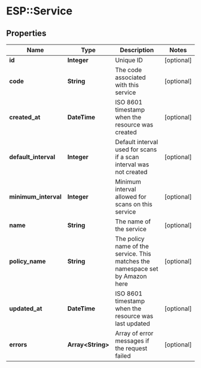 # ESP::Service

## Properties
Name | Type | Description | Notes
------------ | ------------- | ------------- | -------------
**id** | **Integer** | Unique ID | [optional] 
**code** | **String** | The code associated with this service | [optional] 
**created_at** | **DateTime** | ISO 8601 timestamp when the resource was created | [optional] 
**default_interval** | **Integer** | Default interval used for scans if a scan interval was not created | [optional] 
**minimum_interval** | **Integer** | Minimum interval allowed for scans on this service | [optional] 
**name** | **String** | The name of the service | [optional] 
**policy_name** | **String** | The policy name of the service. This matches the namespace set by Amazon here | [optional] 
**updated_at** | **DateTime** | ISO 8601 timestamp when the resource was last updated | [optional] 
**errors** | **Array&lt;String&gt;** | Array of error messages if the request failed | [optional] 



